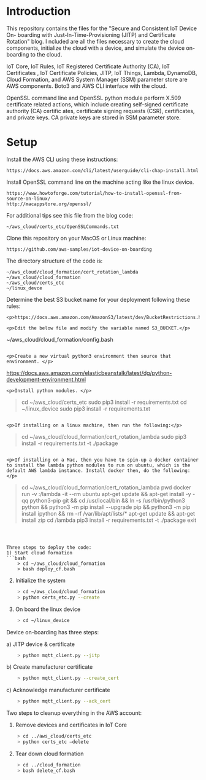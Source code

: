 <h1>Introduction</h1>
<p>This repository contains the files for the "Secure and Consistent IoT Device On-
boarding with Just-In-Time-Provisioning (JITP) and Certificate Rotation" blog. 
I ncluded are all the files necessary to create the cloud components, initialize 
the cloud with a device, and simulate the device on-boarding to the cloud.</p>

<p>IoT Core, IoT Rules, IoT Registered Certificate Authority (CA), IoT Certificates
, IoT Certificate Policies, JITP, IoT Things, Lambda, DynamoDB, Cloud Formation,
 and AWS System Manager (SSM) parameter store are AWS components. Boto3 and AWS 
CLI interface with the cloud.</p>

<p>OpenSSL command line and OpenSSL python module perform X.509 certificate related
 actions, which include creating self-signed certificate authority (CA) certific
ates, certificate signing requests (CSR), certificates, and private keys. CA 
private keys are stored in SSM parameter store.</p>

<h1>Setup</h1>
<p>Install the AWS CLI using these instructions:</p>

```
https://docs.aws.amazon.com/cli/latest/userguide/cli-chap-install.html
```
<p>Install OpenSSL command line on the machine acting like the linux device.</p>

```
https://www.howtoforge.com/tutorial/how-to-install-openssl-from-source-on-linux/
http://macappstore.org/openssl/
```
<p>For additional tips see this file from the blog code:</p>

```
~/aws_cloud/certs_etc/OpenSSLCommands.txt
```

<p>Clone this repository on your MacOS or Linux machine:</p>

```
https://github.com/aws-samples/iot-device-on-boarding
```

<p>The directory structure of the code is:</p>

```
~/aws_cloud/cloud_formation/cert_rotation_lambda
~/aws_cloud/cloud_formation
~/aws_cloud/certs_etc
~/linux_devce
```
<p>Determine the best S3 bucket name for your deployment following these rules:</p>

```
<p>https://docs.aws.amazon.com/AmazonS3/latest/dev/BucketRestrictions.html#bucketnamingrules</p>

<p>Edit the below file and modify the variable named S3_BUCKET.</p>

```
~/aws_cloud/cloud_formation/config.bash
```

<p>Create a new virtual python3 environment then source that environment. </p>
```
https://docs.aws.amazon.com/elasticbeanstalk/latest/dg/python-development-environment.html
```
<p>Install python modules. </p>

```
> cd ~/aws_cloud/certs_etc
> sudo pip3 install -r requirements.txt
> cd ~/linux_device
> sudo pip3 install -r requirements.txt
```

<p>If installing on a linux machine, then run the following:</p>

```
> cd ~/aws_cloud/cloud_formation/cert_rotation_lambda
> sudo pip3 install -r requirements.txt -t ./package
```

<p>If installing on a Mac, then you have to spin-up a docker container to install the lambda python modules to run on ubuntu, which is the default AWS lambda instance. Install docker then, do the following:</p>

```
> cd ~/aws_cloud/cloud_formation/cert_rotation_lambda
> pwd
> docker run -v _<full path name to cert_rotation_lambda dir__>_:/lambda -it --rm ubuntu
> apt-get update && apt-get install -y -qq python3-pip git && cd /usr/local/bin && ln -s /usr/bin/python3 python && python3 -m pip install --upgrade pip && python3 -m pip install ipython && rm -rf /var/lib/apt/lists/* 
> apt-get update && apt-get install zip 
> cd /lambda
> pip3 install -r requirements.txt -t ./package
> exit
```



Three steps to deploy the code:
1) Start cloud formation
```bash
    > cd ~/aws_cloud/cloud_formation
    > bash deploy_cf.bash
```
2) Initialize the system
```bash
    > cd ~/aws_cloud/cloud_formation
    > python certs_etc.py --create
```
3) On board the linux device
```bash
    > cd ~/linux_device
```
Device on-boarding has three steps:

a) JITP device & certificate
```bash
    > python mqtt_client.py --jitp
```
b) Create manufacturer certificate
```bash
    > python mqtt_client.py --create_cert
```
c) Acknowledge manufacturer certificate
```bash
    > python mqtt_client.py --ack_cert
```

Two steps to cleanup everything in the AWS account:
1) Remove devices and certificates in IoT Core
```bash
    > cd ../aws_cloud/certs_etc
    > python certs_etc —delete
```
2) Tear down cloud formation
```bash
    > cd ../cloud_formation
    > bash delete_cf.bash
```
